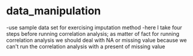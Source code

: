 # data_manipulation
-use sample data set for exercising imputation method
-here I take four steps before running correlation analysis;
as matter of fact for running correlation analysis we should 
deal with NA or missing value because we can't run the correlation
analysis with a present of missing value
